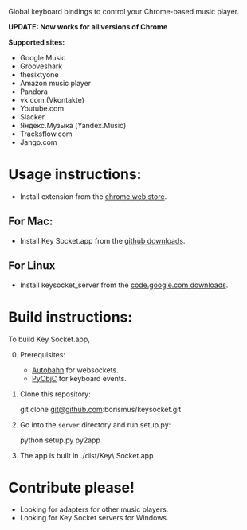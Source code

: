 Global keyboard bindings to control your Chrome-based music player.

**UPDATE: Now works for all versions of Chrome**

**Supported sites:**
   * Google Music
   * Grooveshark
   * thesixtyone
   * Amazon music player
   * Pandora
   * vk.com (Vkontakte)
   * Youtube.com
   * Slacker
   * Яндекс.Музыка (Yandex.Music)
   * Tracksflow.com
   * Jango.com

# Usage instructions:

+ Install extension from the [chrome web store][crx].

## For Mac:
+ Install Key Socket.app from the [github downloads][app].

## For Linux
+ Install keysocket_server from the [code.google.com downloads][linuxapp].

# Build instructions:

To build Key Socket.app,

0. Prerequisites:

    * [Autobahn](https://github.com/oberstet/Autobahn/) for websockets.
    * [PyObjC](http://pyobjc.sourceforge.net) for keyboard events.

1. Clone this repository:

    git clone git@github.com:borismus/keysocket.git

2. Go into the `server` directory and run setup.py:

    python setup.py py2app

3. The app is built in ./dist/Key\ Socket.app

# Contribute please!

* Looking for adapters for other music players.
* Looking for Key Socket servers for Windows.

[crx]: https://chrome.google.com/webstore/detail/fphfgdknbpakeedbaenojjdcdoajihik
[app]: https://github.com/downloads/borismus/keysocket/KeySocket.zip
[linuxapp]: https://keysocket-server.googlecode.com/files/keyserver.bz2
